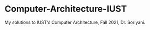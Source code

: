 # Computer-Architecture-IUST
My solutions to IUST's Computer Architecture, Fall 2021, Dr. Soriyani.
